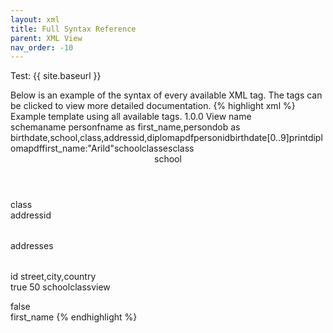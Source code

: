 ```yaml
---
layout: xml
title: Full Syntax Reference
parent: XML View
nav_order: -10
---
```

Test:
{{ site.baseurl }}


Below is an example of the syntax of every available XML tag. The tags can be clicked to view more detailed documentation.
{% highlight xml %}
<views>
    <description>Example template using all available tags.</description>
    <version>1.0.0</version>
    <view>
        <name>View name</name>    
        <schema>schemaname</schema>
        <table>
            <name>person</name>
            <fields>fname as first_name,persondob as birthdate,school,class,addressid,diplomapdf</fields>
            <title>Title to show</title>
            <primarykey>personid</primarykey>
            <edit>birthdate[0..9]</edit>
            <export>print</export>
            <filename>diplomapdf</filename>
            <filter>first_name:"Arild"</filter>
            <parent>schoolclasses</parent>
            <foreignkey>class</foreignkey>
            <header>school</header>
            <footer>class</footer>
            <lookup>
                <foreignkey>addressid</foreignkey>
                <table>addresses</table>
                <primarykey>id</primarykey>
                <fields>street,city,country</fields>
            </lookup>            
            <preview>true</preview>
            <rows>50</rows>
            <rubyview>schoolclassview</rubyview>
            <search>false</search>
            <sort>first_name</sort>
        </table>
    </view>
</views>
{% endhighlight %}